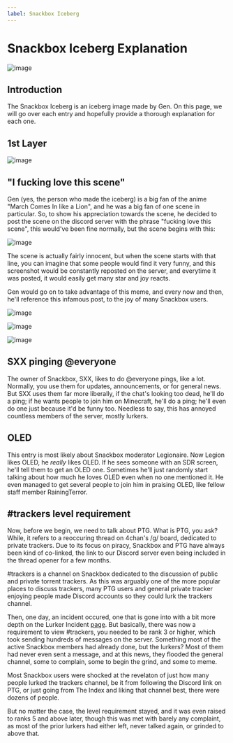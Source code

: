 ```yaml
---
label: Snackbox Iceberg
---
```


# Snackbox Iceberg Explanation

![image](https://github.com/snackbxx/lore/assets/78981416/54fb8565-e233-4405-871d-b97ed3a2c649)

## Introduction

The Snackbox Iceberg is an iceberg image made by Gen. On this page, we will go over each entry and hopefully provide a thorough explanation for each one.

## 1st Layer

![image](https://github.com/snackbxx/lore/assets/78981416/d12281e2-eddb-495c-a8b6-2d3dfd6e9118)

## "I fucking love this scene"

Gen (yes, the person who made the iceberg) is a big fan of the anime "March Comes In like a Lion", and he was a big fan of one scene in particular. So, to show his appreciation towards the scene, he decided to post the scene on the discord server with the phrase "fucking love this scene", this would've been fine normally, but the scene begins with this:

![image](https://github.com/snackbxx/lore/assets/78981416/64155ee7-34ee-4372-82d5-26b09e796d7c)

The scene is actually fairly innocent, but when the scene starts with that line, you can imagine that some people would find it very funny, and this screenshot would be constantly reposted on the server, and everytime it was posted, it would easily get many star and joy reacts.

Gen would go on to take advantage of this meme, and every now and then, he'll reference this infamous post, to the joy of many Snackbox users.

![image](https://github.com/snackbxx/lore/assets/78981416/21134efd-e988-44a8-88a2-85f6742829f4)

![image](https://github.com/snackbxx/lore/assets/78981416/ceaf70b9-531e-4f51-9b96-8a1932949503)

![image](https://github.com/snackbxx/lore/assets/78981416/c5650126-19de-4f8b-a9a2-4f91f053772e)

## SXX pinging @everyone

The owner of Snackbox, SXX, likes to do @everyone pings, like a lot. Normally, you use them for updates, announcements, or for general news. But SXX uses them far more liberally, if the chat's looking too dead, he'll do a ping; if he wants people to join him on Minecraft, he'll do a ping; he'll even do one just because it'd be funny too. Needless to say, this has annoyed countless members of the server, mostly lurkers.

## OLED

This entry is most likely about Snackbox moderator Legionaire. Now Legion likes OLED, he _really_ likes OLED. If he sees someone with an SDR screen, he'll tell them to get an OLED one. Sometimes he'll just randomly start talking about how much he loves OLED even when no one mentioned it. He even managed to get several people to join him in praising OLED, like fellow staff member RainingTerror.

## #trackers level requirement

Now, before we begin, we need to talk about PTG. What is PTG, you ask? While, it refers to a reoccuring thread on 4chan's /g/ board, dedicated to private trackers. Due to its focus on piracy, Snackbox and PTG have always been kind of co-linked, the link to our Discord server even being included in the thread opener for a few months.

#trackers is a channel on Snackbox dedicated to the discussion of public and private torrent trackers. As this was arguably one of the more popular places to discuss trackers, many PTG users and general private tracker enjoying people made Discord accounts so they could lurk the trackers channel.

Then, one day, an incident occured, one that is gone into with a bit more depth on the Lurker Incident [page](https://lore.snackbox.moe/incidents/lurker). But basically, there was now a requirement to view #trackers, you needed to be rank 3 or higher, which took sending hundreds of messages on the server. Something most of the active Snackbox members had already done, but the lurkers? Most of them had never even sent a message, and at this news, they flooded the general channel, some to complain, some to begin the grind, and some to meme.

Most Snackbox users were shocked at the revelaton of just how many people lurked the trackers channel, be it from following the Discord link on PTG, or just going from The Index and liking that channel best, there were dozens of people.

But no matter the case, the level requirement stayed, and it was even raised to ranks 5 and above later, though this was met with barely any complaint, as most of the prior lurkers had either left, never talked again, or grinded to above that.
